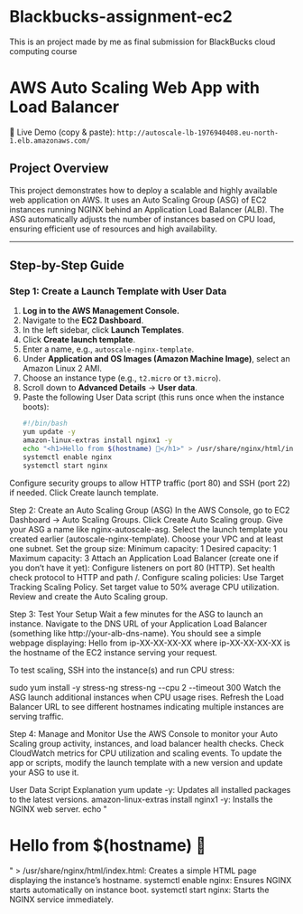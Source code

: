 # Blackbucks-assignment-ec2
This is an project made by me as final submission for BlackBucks cloud computing course
# AWS Auto Scaling Web App with Load Balancer
🚀 Live Demo (copy & paste): 
`http://autoscale-lb-1976940408.eu-north-1.elb.amazonaws.com/`


## Project Overview

This project demonstrates how to deploy a scalable and highly available web application on AWS. It uses an Auto Scaling Group (ASG) of EC2 instances running NGINX behind an Application Load Balancer (ALB). The ASG automatically adjusts the number of instances based on CPU load, ensuring efficient use of resources and high availability.

---

## Step-by-Step Guide

### Step 1: Create a Launch Template with User Data

1. **Log in to the AWS Management Console.**  
2. Navigate to the **EC2 Dashboard**.  
3. In the left sidebar, click **Launch Templates**.  
4. Click **Create launch template**.  
5. Enter a name, e.g., `autoscale-nginx-template`.  
6. Under **Application and OS Images (Amazon Machine Image)**, select an Amazon Linux 2 AMI.  
7. Choose an instance type (e.g., `t2.micro` or `t3.micro`).  
8. Scroll down to **Advanced Details** → **User data**.  
9. Paste the following User Data script (this runs once when the instance boots):  
   ```bash
   #!/bin/bash
   yum update -y
   amazon-linux-extras install nginx1 -y
   echo "<h1>Hello from $(hostname) 🚀</h1>" > /usr/share/nginx/html/index.html
   systemctl enable nginx
   systemctl start nginx
Configure security groups to allow HTTP traffic (port 80) and SSH (port 22) if needed.
Click Create launch template.

Step 2: Create an Auto Scaling Group (ASG)
In the AWS Console, go to EC2 Dashboard → Auto Scaling Groups.
Click Create Auto Scaling group.
Give your ASG a name like nginx-autoscale-asg.
Select the launch template you created earlier (autoscale-nginx-template).
Choose your VPC and at least one subnet.
Set the group size:
Minimum capacity: 1
Desired capacity: 1
Maximum capacity: 3
Attach an Application Load Balancer (create one if you don’t have it yet):
Configure listeners on port 80 (HTTP).
Set health check protocol to HTTP and path /.
Configure scaling policies:
Use Target Tracking Scaling Policy.
Set target value to 50% average CPU utilization.
Review and create the Auto Scaling group.

Step 3: Test Your Setup
Wait a few minutes for the ASG to launch an instance.
Navigate to the DNS URL of your Application Load Balancer (something like http://your-alb-dns-name).
You should see a simple webpage displaying:
Hello from ip-XX-XX-XX-XX
where ip-XX-XX-XX-XX is the hostname of the EC2 instance serving your request.

To test scaling, SSH into the instance(s) and run CPU stress:

sudo yum install -y stress-ng
stress-ng --cpu 2 --timeout 300
Watch the ASG launch additional instances when CPU usage rises. Refresh the Load Balancer URL to see different hostnames indicating multiple instances are serving traffic.

Step 4: Manage and Monitor
Use the AWS Console to monitor your Auto Scaling group activity, instances, and load balancer health checks.
Check CloudWatch metrics for CPU utilization and scaling events.
To update the app or scripts, modify the launch template with a new version and update your ASG to use it.

User Data Script Explanation
yum update -y: Updates all installed packages to the latest versions.
amazon-linux-extras install nginx1 -y: Installs the NGINX web server.
echo "<h1>Hello from $(hostname) 🚀</h1>" > /usr/share/nginx/html/index.html: Creates a simple HTML page displaying the instance’s hostname.
systemctl enable nginx: Ensures NGINX starts automatically on instance boot.
systemctl start nginx: Starts the NGINX service immediately.
